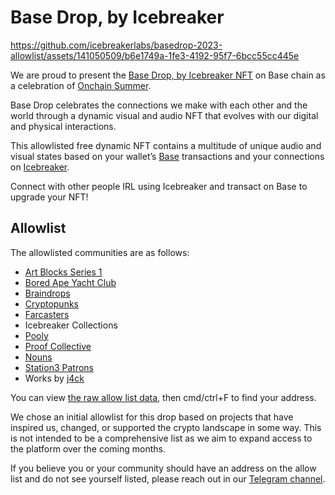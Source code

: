 # Base Drop, by Icebreaker

https://github.com/icebreakerlabs/basedrop-2023-allowlist/assets/141050509/b6e1749a-1fe3-4192-95f7-6bcc55cc445e

We are proud to present the [Base Drop, by Icebreaker NFT](https://app.icebreaker.xyz/ens/base.icebreakerlabs.eth) on Base chain as a celebration of [Onchain Summer](http://onchainsummer.xyz).

Base Drop celebrates the connections we make with each other and the world through a dynamic visual and audio NFT that evolves with our digital and physical interactions.

This allowlisted free dynamic NFT contains a multitude of unique audio and visual states based on your wallet’s [Base](https://base.org/) transactions and your connections on [Icebreaker](https://app.icebreaker.xyz). 

Connect with other people IRL using Icebreaker and transact on Base to upgrade your NFT!

## Allowlist
The allowlisted communities are as follows:
* [Art Blocks Series 1](https://etherscan.io/address/0xa7d8d9ef8d8ce8992df33d8b8cf4aebabd5bd270)
* [Bored Ape Yacht Club](https://opensea.io/collection/boredapeyachtclub)
* [Braindrops](https://etherscan.io/address/0xdfde78d2baec499fe18f2be74b6c287eed9511d7)
* [Cryptopunks](https://cryptopunks.app/)
* [Farcasters](https://www.farcaster.xyz/)
* Icebreaker Collections
* [Pooly](https://opensea.io/collection/pooly-supporter)
* [Proof Collective](https://opensea.io/collection/proof-collective)
* [Nouns](https://opensea.io/collection/nouns)
* [Station3 Patrons](https://opensea.io/collection/station3-patron)
* Works by [j4ck](https://warpcast.com/j4ck.eth)

You can view [the raw allow list data](https://raw.githubusercontent.com/icebreakerlabs/basedrop-2023-allowlist/main/basedrop2023.json), then cmd/ctrl+F to find your address.

We chose an initial allowlist for this drop based on projects that have inspired us, changed, or supported the crypto landscape in some way. This is not intended to be a comprehensive list as we aim to expand access to the platform over the coming months.

If you believe you or your community should have an address on the allow list and do not see yourself listed, please reach out in our [Telegram channel](https://t.me/+f_62JMt-KU82N2Ex).
